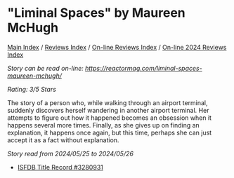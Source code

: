 # "Liminal Spaces" by Maureen McHugh

[Main Index](../../../README.md) / [Reviews Index](../../README.md) / [On-line Reviews Index](../README.md) / [On-line 2024 Reviews Index](README.md)

*Story can be read on-line: <https://reactormag.com/liminal-spaces-maureen-mchugh/>*

*Rating: 3/5 Stars*

The story of a person who, while walking through an airport terminal, suddenly discovers herself wandering in another airport terminal. Her attempts to figure out how it happened becomes an obsession when it happens several more times. Finally, as she gives up on finding an explanation, it happens once again, but this time, perhaps she can just accept it as a fact without explanation.

*Story read from 2024/05/25 to 2024/05/26*

- [ISFDB Title Record #3280931](https://www.isfdb.org/cgi-bin/title.cgi?3280931)
